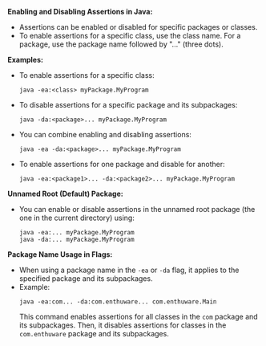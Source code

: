 **Enabling and Disabling Assertions in Java:**

- Assertions can be enabled or disabled for specific packages or classes.
- To enable assertions for a specific class, use the class name. For a package, use the package name followed by "..." (three dots).

**Examples:**
- To enable assertions for a specific class:
  ```
  java -ea:<class> myPackage.MyProgram
  ```

- To disable assertions for a specific package and its subpackages:
  ```
  java -da:<package>... myPackage.MyProgram
  ```

- You can combine enabling and disabling assertions:
  ```
  java -ea -da:<package>... myPackage.MyProgram
  ```

- To enable assertions for one package and disable for another:
  ```
  java -ea:<package1>... -da:<package2>... myPackage.MyProgram
  ```

**Unnamed Root (Default) Package:**

- You can enable or disable assertions in the unnamed root package (the one in the current directory) using:
  ```
  java -ea:... myPackage.MyProgram
  java -da:... myPackage.MyProgram
  ```

**Package Name Usage in Flags:**

- When using a package name in the `-ea` or `-da` flag, it applies to the specified package and its subpackages.
- Example:
  ```
  java -ea:com... -da:com.enthuware... com.enthuware.Main
  ```
  This command enables assertions for all classes in the `com` package and its subpackages. Then, it disables assertions for classes in the `com.enthuware` package and its subpackages.
